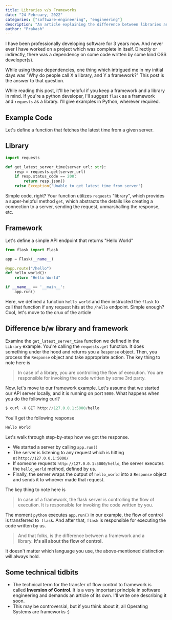 ```yaml
---
title: Libraries v/s Frameworks
date: "24 February, 2022"
categories: ["software-engineering", "engineering"]
description: "An article explaining the difference between libraries and framework. The confusion is very common in software engineering domain. This article attempts to clarify the differences."
author: "Prakash"
---
```



I have been professionally developing software for 3 years now. And never ever I have worked on a project which was complete in itself. Directly or indirectly, there was a dependency on some code written by some kind OSS developer(s).

While using those dependencies, one thing which intrigued me in my initial days was "Why do people call X a library, and Y a framework?" This post is the answer to that question.

While reading this post, it'll be helpful if you keep a framework and a library in mind. If you're a python developer, I'll suggest `flask` as a framework and `requests` as a library. I'll give examples in Python, wherever required.

## Example Code

Let's define a function that fetches the latest time from a given server.

## Library

```python
import requests

def get_latest_server_time(server_url: str):
    resp = requests.get(server_url)
    if resp.status_code == 200:
        return resp.json()
    raise Exception('Unable to get latest time from server')

```

Simple code, right? Your function utilizes `requests` "library", which provides a super-helpful method `get`, which abstracts the details like creating a connection to a server, sending the request, unmarshalling the response, etc.

## Framework

Let's define a simple API endpoint that returns "Hello World"

```python
from flask import Flask

app = Flask(__name__)

@app.route("/hello")
def hello_world():
    return "Hello World"

if __name__ == '__main__':
    app.run()

```

Here, we defined a function `hello_world` and then instructed the `flask` to call that function if any request hits at the `/hello` endpoint. Simple enough? Cool, let's move to the crux of the article

## Difference b/w library and framework


Examine the `get_latest_server_time` function we defined in the `Library` example. You're calling the `requests.get` function. It does something under the hood and returns you a `Response` object. Then, you process the `Response` object and take appropriate action. The key thing to note here is

> In case of a library, you are controlling the flow of execution. You are responsible for invoking the code written by some 3rd party.
> 

Now, let's move to our framework example. Let's assume that we started our API server locally, and it is running on port `5000`. What happens when you do the following curl?

```python
$ curl -X GET http://127.0.0.1:5000/hello

```

You'll get the following response

```python
Hello World

```

Let's walk through step-by-step how we got the response.

- We started a server by calling `app.run()`
- The server is listening to any request which is hitting at `http://127.0.0.1:5000/`
- If someone requests `http://127.0.0.1:5000/hello`, the server executes the `hello_world` method, defined by us.
- Finally, the server wraps the output of `hello_world` into a `Response` object and sends it to whoever made that request.

The key thing to note here is

> In case of a framework, the flask server is controlling the flow of execution. It is responsible for invoking the code written by you.
> 

The moment `python` executes `app.run()` in our example, the flow of control is transferred to  `flask`. And after that, `flask` is responsible for executing the code written by us.

> And that folks, is the difference between a framework and a library. **It's all about the flow of control.**


It doesn't matter which language you use, the above-mentioned distinction will always hold.

## Some technical tidbits

- The technical term for the transfer of flow control to framework is called **Inversion of Control**. It is a very important principle in software engineering and demands an article of its own. I'll write one describing it soon.
- This may be controversial, but if you think about it, all Operating Systems are frameworks :)